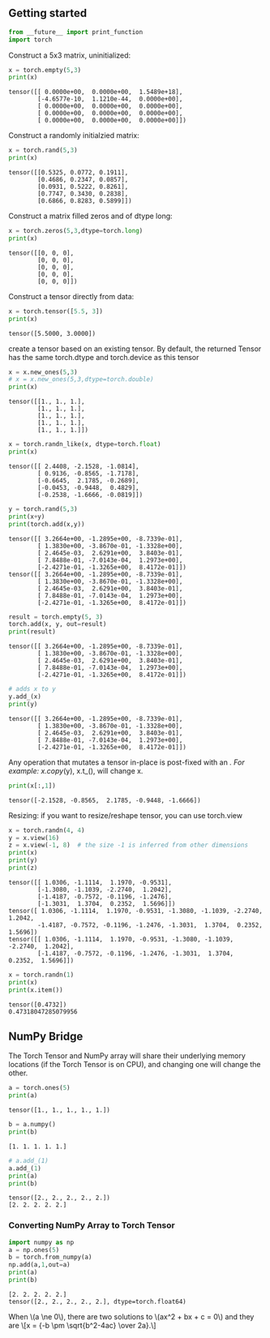 ## Getting started


```python
from __future__ import print_function
import torch
```

Construct a 5x3 matrix, uninitialized:


```python
x = torch.empty(5,3)
print(x)
```

    tensor([[ 0.0000e+00,  0.0000e+00,  1.5489e+18],
            [-4.6577e-10,  1.1210e-44,  0.0000e+00],
            [ 0.0000e+00,  0.0000e+00,  0.0000e+00],
            [ 0.0000e+00,  0.0000e+00,  0.0000e+00],
            [ 0.0000e+00,  0.0000e+00,  0.0000e+00]])


Construct a randomly initialzied matrix:


```python
x = torch.rand(5,3)
print(x)
```

    tensor([[0.5325, 0.0772, 0.1911],
            [0.4686, 0.2347, 0.0857],
            [0.0931, 0.5222, 0.8261],
            [0.7747, 0.3430, 0.2838],
            [0.6866, 0.8283, 0.5899]])


Construct a matrix filled zeros and of dtype long:


```python
x = torch.zeros(5,3,dtype=torch.long)
print(x)
```

    tensor([[0, 0, 0],
            [0, 0, 0],
            [0, 0, 0],
            [0, 0, 0],
            [0, 0, 0]])


Construct a tensor directly from data:


```python
x = torch.tensor([5.5, 3])
print(x)
```

    tensor([5.5000, 3.0000])


create a tensor based on an existing tensor. By default, the returned Tensor has the same torch.dtype and torch.device as this tensor


```python
x = x.new_ones(5,3)
# x = x.new_ones(5,3,dtype=torch.double)
print(x)
```

    tensor([[1., 1., 1.],
            [1., 1., 1.],
            [1., 1., 1.],
            [1., 1., 1.],
            [1., 1., 1.]])



```python
x = torch.randn_like(x, dtype=torch.float)
print(x)
```

    tensor([[ 2.4408, -2.1528, -1.0814],
            [ 0.9136, -0.8565, -1.7178],
            [-0.6645,  2.1785, -0.2689],
            [-0.0453, -0.9448,  0.4829],
            [-0.2538, -1.6666, -0.0819]])



```python
y = torch.rand(5,3)
print(x+y)
print(torch.add(x,y))
```

    tensor([[ 3.2664e+00, -1.2895e+00, -8.7339e-01],
            [ 1.3830e+00, -3.8670e-01, -1.3328e+00],
            [ 2.4645e-03,  2.6291e+00,  3.8403e-01],
            [ 7.8488e-01, -7.0143e-04,  1.2973e+00],
            [-2.4271e-01, -1.3265e+00,  8.4172e-01]])
    tensor([[ 3.2664e+00, -1.2895e+00, -8.7339e-01],
            [ 1.3830e+00, -3.8670e-01, -1.3328e+00],
            [ 2.4645e-03,  2.6291e+00,  3.8403e-01],
            [ 7.8488e-01, -7.0143e-04,  1.2973e+00],
            [-2.4271e-01, -1.3265e+00,  8.4172e-01]])



```python
result = torch.empty(5, 3)
torch.add(x, y, out=result)
print(result)
```

    tensor([[ 3.2664e+00, -1.2895e+00, -8.7339e-01],
            [ 1.3830e+00, -3.8670e-01, -1.3328e+00],
            [ 2.4645e-03,  2.6291e+00,  3.8403e-01],
            [ 7.8488e-01, -7.0143e-04,  1.2973e+00],
            [-2.4271e-01, -1.3265e+00,  8.4172e-01]])



```python
# adds x to y
y.add_(x)
print(y)
```

    tensor([[ 3.2664e+00, -1.2895e+00, -8.7339e-01],
            [ 1.3830e+00, -3.8670e-01, -1.3328e+00],
            [ 2.4645e-03,  2.6291e+00,  3.8403e-01],
            [ 7.8488e-01, -7.0143e-04,  1.2973e+00],
            [-2.4271e-01, -1.3265e+00,  8.4172e-01]])


Any operation that mutates a tensor in-place is post-fixed with an _. For example: x.copy_(y), x.t_(), will change x.


```python
print(x[:,1])
```

    tensor([-2.1528, -0.8565,  2.1785, -0.9448, -1.6666])


Resizing: if you want to resize/reshape tensor, you can use torch.view


```python
x = torch.randn(4, 4)
y = x.view(16)
z = x.view(-1, 8)  # the size -1 is inferred from other dimensions
print(x)
print(y)
print(z)
```

    tensor([[ 1.0306, -1.1114,  1.1970, -0.9531],
            [-1.3080, -1.1039, -2.2740,  1.2042],
            [-1.4187, -0.7572, -0.1196, -1.2476],
            [-1.3031,  1.3704,  0.2352,  1.5696]])
    tensor([ 1.0306, -1.1114,  1.1970, -0.9531, -1.3080, -1.1039, -2.2740,  1.2042,
            -1.4187, -0.7572, -0.1196, -1.2476, -1.3031,  1.3704,  0.2352,  1.5696])
    tensor([[ 1.0306, -1.1114,  1.1970, -0.9531, -1.3080, -1.1039, -2.2740,  1.2042],
            [-1.4187, -0.7572, -0.1196, -1.2476, -1.3031,  1.3704,  0.2352,  1.5696]])



```python
x = torch.randn(1)
print(x)
print(x.item())
```

    tensor([0.4732])
    0.47318047285079956


## NumPy Bridge

The Torch Tensor and NumPy array will share their underlying memory locations (if the Torch Tensor is on CPU), and changing one will change the other.


```python
a = torch.ones(5)
print(a)
```

    tensor([1., 1., 1., 1., 1.])



```python
b = a.numpy()
print(b)
```

    [1. 1. 1. 1. 1.]



```python
# a.add_(1)
a.add_(1)
print(a)
print(b)
```

    tensor([2., 2., 2., 2., 2.])
    [2. 2. 2. 2. 2.]


### Converting NumPy Array to Torch Tensor


```python
import numpy as np
a = np.ones(5)
b = torch.from_numpy(a)
np.add(a,1,out=a)
print(a)
print(b)
```

    [2. 2. 2. 2. 2.]
    tensor([2., 2., 2., 2., 2.], dtype=torch.float64)

<script src="https://polyfill.io/v3/polyfill.min.js?features=es6"></script>
<script id="MathJax-script" async src="https://cdn.jsdelivr.net/npm/mathjax@3/es5/tex-mml-chtml.js"></script>

<p>
  When \(a \ne 0\), there are two solutions to \(ax^2 + bx + c = 0\) and they are
  \[x = {-b \pm \sqrt{b^2-4ac} \over 2a}.\]
</p>